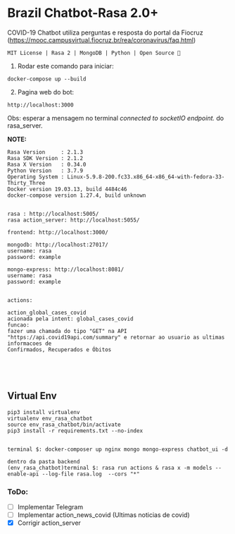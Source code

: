 # Brazil Chatbot-Rasa 2.0+
COVID-19 Chatbot utiliza perguntas e resposta do portal da Fiocruz (https://mooc.campusvirtual.fiocruz.br/rea/coronavirus/faq.html)

``` MIT License | Rasa 2 | MongoDB | Python | Open Source 💙  ```

1. Rodar este comando para iniciar:

```docker-compose up --build```

2. Pagina web do bot:

```http://localhost:3000```

Obs: esperar a mensagem no terminal *connected to socketIO endpoint.* do rasa_server.



**NOTE:** 
```
Rasa Version     : 2.1.3
Rasa SDK Version : 2.1.2
Rasa X Version   : 0.34.0
Python Version   : 3.7.9
Operating System : Linux-5.9.8-200.fc33.x86_64-x86_64-with-fedora-33-Thirty_Three
Docker version 19.03.13, build 4484c46
docker-compose version 1.27.4, build unknown


rasa : http://localhost:5005/
rasa action_server: http://localhost:5055/

frontend: http://localhost:3000/

mongodb: http://localhost:27017/
username: rasa
password: example

mongo-express: http://localhost:8081/
username: rasa
password: example


actions:

action_global_cases_covid
acionada pela intent: global_cases_covid
funcao:
fazer uma chamada do tipo "GET" na API "https://api.covid19api.com/summary" e retornar ao usuario as ultimas informacoes de 
Confirmados, Recuperados e Óbitos





```

## Virtual Env
```
pip3 install virtualenv
virtualenv env_rasa_chatbot
source env_rasa_chatbot/bin/activate
pip3 install -r requirements.txt --no-index

 
terminal $: docker-composer up nginx mongo mongo-express chatbot_ui -d 

dentro da pasta backend
(env_rasa_chatbot)terminal $: rasa run actions & rasa x -m models --enable-api --log-file rasa.log  --cors "*"
```
### ToDo:
- [ ] Implementar Telegram
- [ ] Implementar action_news_covid (Ultimas noticias de covid)
- [x] Corrigir action_server

